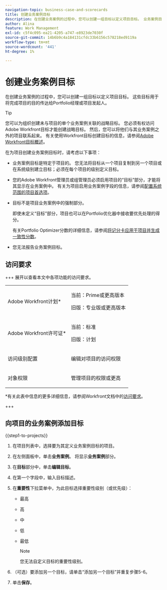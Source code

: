 ```yaml
---
navigation-topic: business-case-and-scorecards
title: 创建业务案例目标
description: 在创建业务案例的过程中，您可以创建一组目标以定义项目目标。 业务案例目标用于向Portfolio经理或项目发起人传达完成项目的目的。
author: Alina
feature: Work Management
exl-id: c5f4c095-ea21-4205-a747-e8923de7030f
source-git-commit: 14b6b9c4a184131cfdc33b6156c578218ed9119a
workflow-type: tm+mt
source-wordcount: '441'
ht-degree: 1%

---
```


# 创建业务案例目标

<!-- Audited: 6/2025 -->

在创建业务案例的过程中，您可以创建一组目标以定义项目目标。 这些目标用于将完成项目的目的传达给Portfolio经理或项目发起人。

<!--
<p data-mc-conditions="QuicksilverOrClassic.Draft mode">(NOTE: below snippet: NWE only, not classic)</p>
-->

>[!TIP]
>
>您可以为组织创建未与项目的单个业务案例关联的战略目标。 您必须有权访问Adobe Workfront目标才能创建战略目标。 然后，您可以将他们与其业务案例之外的项目联系起来。 有关使用Workfront目标创建目标的信息，请参阅[Adobe Workfront目标概述](../../../workfront-goals/goal-management/wf-goals-overview.md)。

在为项目创建业务案例目标时，请考虑以下事项：

* 业务案例目标是特定于项目的。 您无法将目标从一个项目复制到另一个项目或在系统级别建立目标；必须在每个项目的级别定义目标。
* 您的Adobe Workfront管理员或组管理员必须启用项目的“目标”部分，才能将其显示在业务案例中。 有关为项目启用业务案例字段的信息，请参阅[配置系统范围的项目首选项](../../../administration-and-setup/set-up-workfront/configure-system-defaults/set-project-preferences.md)。

* 目标不是项目业务案例中的强制部分。

  即使未定义“目标”部分，项目也可以在Portfolio优化器中接收要优先处理的得分。

  有关Portfolio Optimizer分数的详细信息，请参阅[将记分卡应用于项目并生成一致性分数](../../../manage-work/projects/define-a-business-case/apply-scorecard-to-project-to-generate-alignment-score.md)。

* 您无法报告业务案例目标。

## 访问要求

+++ 展开以查看本文中各项功能的访问要求。

<table style="table-layout:auto"> 
 <col> 
 </col> 
 <col> 
 </col> 
 <tbody> 
  <tr> 
   <td role="rowheader"><p>Adobe Workfront计划*</p></td> 
   <td> <p>当前：Prime或更高版本</p>
   <p>旧版：专业版或更高版本</p>  </td> 
  </tr> 
  <tr> 
   <td role="rowheader"><p>Adobe Workfront许可证*</p></td>
   <td> 
   <p>当前：标准</p> 
   <p>旧版：计划 </p> 
   </td> 
  </tr> 
  <tr> 
   <td role="rowheader">访问级别配置</td> 
   <td> <p>编辑对项目的访问权限</p> </td> 
  </tr> 
  <tr> 
   <td role="rowheader"><p>对象权限</p></td> 
   <td> <p>管理项目的权限或更高</p> </td> 
  </tr> 
 </tbody> 
</table>

*有关此表中信息的更多详细信息，请参阅Workfront文档中的[访问要求](/help/quicksilver/administration-and-setup/add-users/access-levels-and-object-permissions/access-level-requirements-in-documentation.md)。

+++

## 向项目的业务案例添加目标

{{step1-to-projects}}

1. 在项目列表中，选择要为其定义业务案例目标的项目。
1. 在左侧面板中，单击&#x200B;**业务案例**。 将显示&#x200B;**业务案例**&#x200B;部分。

   <!--![Business case info](assets/business-case-page-info-goals-expenses-nwe-350x123.png)-->

1. 在&#x200B;**目标**&#x200B;部分中，单击&#x200B;**编辑目标**。

1. 在第一个字段中，输入目标描述。

1. 在&#x200B;**重要性**&#x200B;下拉菜单中，为此目标选择重要性级别（或优先级）：

   * 最高
   * 高
   * 中
   * 低
   * 最低

     <!--![Importance](assets/g1-350x76.png)-->

     >[!NOTE]
     >
     >您无法自定义目标的重要性级别。

1. （可选）要添加另一个目标，请单击“添加另一个目标”**&#x200B;**&#x200B;并重复步骤5-6。

1. 单击&#x200B;**保存**。
